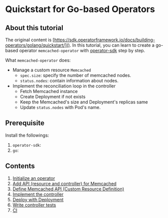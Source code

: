 # Quickstart for Go-based Operators

## About this tutorial

The original content is [https://sdk.operatorframework.io/docs/building-operators/golang/quickstart/](). In this tutorial, you can learn to create a go-based operator `memcached-operator` with [operator-sdk](https://sdk.operatorframework.io/) step by step.

What `memcached-operator` does:
- Manage a custom resource `Memcached`
    - `spec.size`: specify the number of memcached nodes.
    - `status.nodes`: contain information about nodes.
- Implement the reconciliation loop in the controller
    - Fetch Memcached instance
    - Create Deployment if not exists
    - Keep the Memcached's size and Deployment's replicas same
    - Update `status.nodes` with Pod's name.

## Prerequisite

Install the followings:

1. `operator-sdk`:
1. `go`:

## Contents

1. [Initialize an operator](01-initialize-operator.md)
1. [Add API (resource and controller) for Memcached](02-create-api.md)
1. [Define Memcached API (Custom Resource Definition)](03-define-api.md)
1. [Implement the controller](04-implement-controller.md)
1. [Deploy with Deployment](05-deploy-with-deployment.md)
1. [Write controller tests](06-write-controller-test.md)
1. [CI](07-ci.md)
